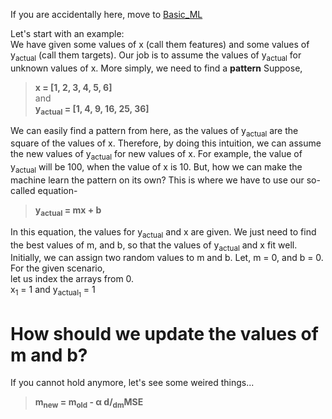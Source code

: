 If you are accidentally here, move to [Basic_ML](https://github.com/Nasim-Ahmed71/Deep-Learning-Easy-Learn/blob/main/Introduction%20to%20ML/Basic_ML.md)

Let's start with an example:<html><br></html>
We have given some values of x (call them features) and some values of y<sub>actual</sub> (call them targets). Our job is to assume the values of y<sub>actual</sub> for unknown values of x. More simply, we need to find a **pattern**
Suppose, 
  >**x = [1, 2, 3, 4, 5, 6]**<br>
and<br>
  >**y<sub>actual</sub> = [1, 4, 9, 16, 25, 36]**

We can easily find a pattern from here, as the values of y<sub>actual</sub> are the square of the values of x. Therefore, by doing this intuition, we can assume the new values of y<sub>actual</sub> for new values of x. For example, the value of y<sub>actual</sub> will be 100, when the value of x is 10.
But, how we can make the machine learn the pattern on its own? This is where we have to use our so-called equation-
>**y<sub>actual</sub> = mx + b**

In this equation, the values for y<sub>actual</sub> and x are given. We just need to find the best values of m, and b, so that the values of y<sub>actual</sub> and x fit well. Initially, we can assign two random values to m and b. Let, m = 0, and b = 0.
<br>For the given scenario,<br>
let us index the arrays from 0.<br>
x<sub>1</sub> = 1 and y<sub>actual<sub>1</sub></sub> = 1
# How should we update the values of m and b?
If you cannot hold anymore, let's see some weired things...
> <b>m<sub>new</sub> = m<sub>old</sub> - α d/<sub>dm</sub>MSE</b>
